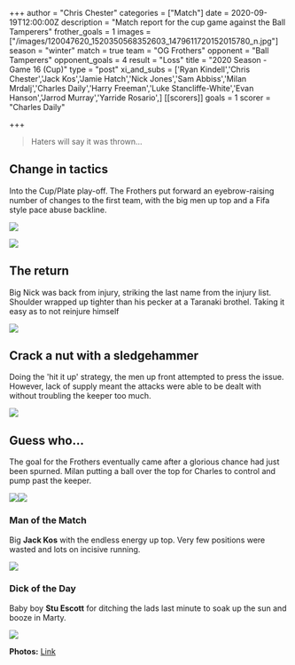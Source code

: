 +++
author = "Chris Chester"
categories = ["Match"]
date = 2020-09-19T12:00:00Z
description = "Match report for the cup game against the Ball Tamperers"
frother_goals = 1
images = ["/images/120047620_1520350568352603_1479611720152015780_n.jpg"]
season = "winter"
match = true
team = "OG Frothers"
opponent = "Ball Tamperers"
opponent_goals = 4
result = "Loss"
title = "2020 Season - Game 16 (Cup)"
type = "post"
xi_and_subs = ['Ryan Kindell','Chris Chester','Jack Kos','Jamie Hatch','Nick Jones','Sam Abbiss','Milan Mrdalj','Charles Daily','Harry Freeman','Luke Stancliffe-White','Evan Hanson','Jarrod Murray','Yarride Rosario',]
[[scorers]]
goals = 1
scorer = "Charles Daily"

+++
> Haters will say it was thrown...

## Change in tactics

Into the Cup/Plate play-off. The Frothers put forward an eyebrow-raising number of changes to the first team, with the big men up top and a Fifa style pace abuse backline.

![](/images/119922813_3167771753449108_5141607045116857200_o.jpg)

![](/images/119790055_3167770790115871_3336836213541212873_o.jpg)

## The return

Big Nick was back from injury, striking the last name from the injury list. Shoulder wrapped up tighter than his pecker at a Taranaki brothel. Taking it easy as to not reinjure himself

![](/images/120027062_3167768646782752_7505293585033864914_o.jpg)

## Crack a nut with a sledgehammer

Doing the 'hit it up' strategy, the men up front attempted to press the issue. However, lack of supply meant the attacks were able to be dealt with without troubling the keeper too much.

![](/images/119968508_3167767513449532_540122983410579113_o.jpg)

## Guess who...

The goal for the Frothers eventually came after a glorious chance had just been spurned. Milan putting a ball over the top for Charles to control and pump past the keeper.

![](/images/119991797_945972069239038_2725917641276013653_n.jpg)![](/images/119701671_2985808054979715_887024598102618231_n.jpg)

### Man of the Match

Big **Jack Kos** with the endless energy up top. Very few positions were wasted and lots on incisive running.

![](/images/119808061_3167772106782406_5800221690295552584_o.jpg)

### Dick of the Day

Baby boy **Stu Escott** for ditching the lads last minute to soak up the sun and booze in Marty.

![](/images/stuboi.jpg)

**Photos:** [Link](https://www.facebook.com/NZSundayFootball/posts/3167773406782276)